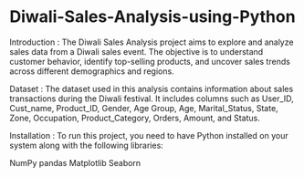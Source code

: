 # Diwali-Sales-Analysis-using-Python
Introduction : 
The Diwali Sales Analysis project aims to explore and analyze sales data from a Diwali sales event. The objective is to understand customer behavior, identify top-selling products, and uncover sales trends across different demographics and regions.

Dataset : 
The dataset used in this analysis contains information about sales transactions during the Diwali festival. It includes columns such as User_ID, Cust_name, Product_ID, Gender, Age Group, Age, Marital_Status, State, Zone, Occupation, Product_Category, Orders, Amount, and Status.

Installation : 
To run this project, you need to have Python installed on your system along with the following libraries:

NumPy
pandas
Matplotlib
Seaborn
